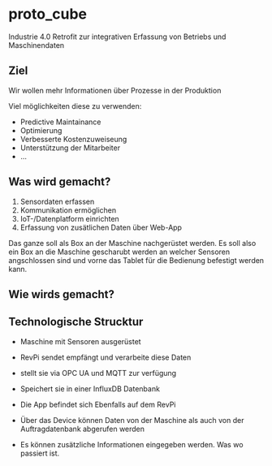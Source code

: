 # proto_cube

Industrie 4.0 Retrofit zur integrativen Erfassung von Betriebs und Maschinendaten



## Ziel 

Wir wollen mehr Informationen über Prozesse in der Produktion



Viel möglichkeiten diese zu verwenden:

- Predictive Maintainance
- Optimierung
- Verbesserte Kostenzuweiseung
- Unterstützung der Mitarbeiter
- ...



## Was wird gemacht?

1. Sensordaten erfassen
2. Kommunikation ermöglichen
3. IoT-/Datenplatform einrichten
4. Erfassung von zusätlichen Daten über Web-App



Das ganze soll als Box an der Maschine nachgerüstet werden. Es soll also ein Box an die Maschine gescharubt werden an welcher Sensoren angschlossen sind und vorne das Tablet für die Bedienung befestigt werden kann. 



## Wie wirds gemacht?

## Technologische Strucktur

- Maschine mit Sensoren ausgerüstet
- RevPi sendet empfängt und verarbeite diese Daten
- stellt sie via OPC UA und MQTT zur verfügung 
- Speichert sie in einer InfluxDB Datenbank



- Die App befindet sich Ebenfalls auf dem RevPi
- Über das Device können Daten von der Maschine als auch von der Auftragdatenbank abgerufen werden
- Es können zusätzliche Informationen eingegeben werden. Was wo passiert ist. 